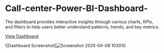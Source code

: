 # Call-center-Power-BI-Dashboard-
The dashboard provides interactive insights through various charts, KPIs, and filters to help users better understand patterns, trends, and key metrics.

[View Dashboard](https://app.powerbi.com/groups/me/insights/8e0cf5b6-4f70-41c3-b214-0b1a6c82e68e?insightsSource=Desktop&experience=power-bi)

![Dashboard Screenshot]![Screenshot 2025-04-08 103010](https://github.com/user-attachments/assets/ba4f1996-f4c7-4513-9f3d-fd0be22715f0)
